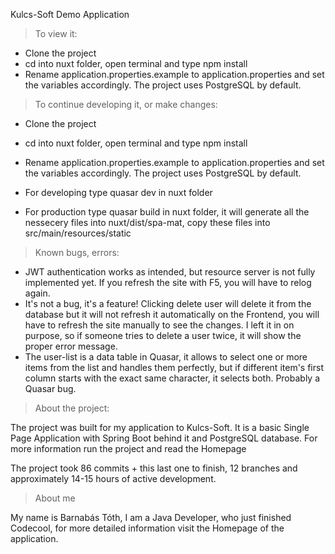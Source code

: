 Kulcs-Soft Demo Application

> To view it:
- Clone the project
- cd into nuxt folder, open terminal and type npm install
- Rename application.properties.example to application.properties and set the variables accordingly. The project uses PostgreSQL by default.

> To continue developing it, or make changes: 
- Clone the project
- cd into nuxt folder, open terminal and type npm install
- Rename application.properties.example to application.properties and set the variables accordingly. The project uses PostgreSQL by default.

- For developing type quasar dev in nuxt folder
- For production type quasar build in nuxt folder, it will generate all the nessecery files into nuxt/dist/spa-mat, copy these files into src/main/resources/static

> Known bugs, errors:
- JWT authentication works as intended, but resource server is not fully implemented yet. If you refresh the site with F5, you will have to relog again.
- It's not a bug, it's a feature! Clicking delete user will delete it from the database but it will not refresh it automatically on the Frontend, you will have to refresh the site manually to see the changes. I left it in on purpose, so if someone tries to delete a user twice, it will show the proper error message.
- The user-list is a data table in Quasar, it allows to select one or more items from the list and handles them perfectly, but if different item's first column starts with the exact same character, it selects both. Probably a Quasar bug.


> About the project: 

The project was built for my application to Kulcs-Soft. It is a basic Single Page Application with Spring Boot behind it and PostgreSQL database. For more information run the project and read the Homepage

The project took 86 commits + this last one to finish, 12 branches and approximately 14-15 hours of active development.

> About me

My name is Barnabás Tóth, I am a Java Developer, who just finished Codecool, for more detailed information visit the Homepage of the application.
